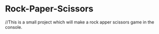 # Rock-Paper-Scissors
//This is a small project which will make a rock apper scissors game in the console.
